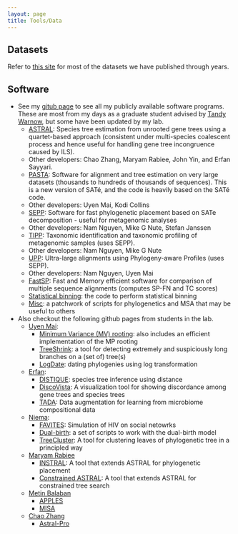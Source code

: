 ```yaml
---
layout: page
title: Tools/Data
---
```

## Datasets

Refer to [this site](https://sites.google.com/eng.ucsd.edu/datasets/home) for most of the datasets we have published through years.     

## Software

* See my [gitub page](https://github.com/smirarab) to see all my publicly available software programs.
  These are most from my days as a graduate student advised by [Tandy Warnow](http://tandy.cs.illinois.edu), but some have been updated by my lab. 
    * [ASTRAL](https://github.com/smirarab/ASTRAL): Species tree estimation from unrooted gene trees using a quartet-based approach (consistent under multi-species coalescent process and hence useful for handling gene tree incongruence caused by ILS). 
	* Other developers: Chao Zhang, Maryam Rabiee, John Yin, and Erfan Sayyari.
    * [PASTA](http://www.cs.utexas.edu/~phylo/software/pasta/): Software for alignment and tree estimation on very large datasets (thousands to hundreds of thousands of sequences). This is a new version of SATé, and the code is heavily based on the SATé code. 
	* Other developers: Uyen Mai, Kodi Collins
    * [SEPP](http://www.cs.utexas.edu/~phylo/software/sepp/submission/): Software for fast phylogenetic placement based on SATe decomposition - useful for metagenomic analyses
	* Other developers: Nam Nguyen, Mike G Nute, Stefan Janssen
    * [TIPP](http://www.cs.utexas.edu/~phylo/software/sepp/tipp-submission): Taxonomic identification and taxonomic profiling of metagenomic samples (uses SEPP). 
	* Other developers: Nam Nguyen, Mike G Nute
    * [UPP](http://www.cs.utexas.edu/~phylo/software/upp/): Ultra-large alignments using Phylogeny-aware Profiles (uses SEPP). 
	* Other developers: Nam Nguyen, Uyen Mai
    * [FastSP](http://www.cs.utexas.edu/~smirarab/fastsp): Fast and Memory efficient software for comparison of multiple sequence alignments (computes SP-FN and TC scores) 
    * [Statistical binning](https://github.com/smirarab/binning): the code to perform statistical binning
    * [Misc](https://github.com/smirarab/global): a patchwork of scripts for phylogenetics and MSA that may be useful to others
* Also checkout the following github pages from students in the lab.
    * [Uyen Mai](https://github.com/uym2):
        * [Minimum Variance (MV) rooting](https://github.com/uym2/MinVar-Rooting): also includes an efficient implementation of the MP rooting
        * [TreeShrink](https://github.com/uym2/TreeShrink): a tool for detecting extremely and suspiciously long branches on a (set of) tree(s)
        * [LogDate](https://github.com/uym2/LogDate): dating phylogenies using log transformation 
    * [Erfan](https://github.com/esayyari): 
        * [DISTIQUE](https://esayyari.github.io/DISTIQUE.html): species tree inference using distance
        * [DiscoVista](https://github.com/esayyari/DiscoVista): A visualization tool for showing discordance among gene trees and species trees
        * [TADA](https://github.com/tada-alg/TADA): Data augmentation for learning from microbiome compositional data
    * [Niema](https://github.com/niemasd):
        * [FAVITES](https://github.com/niemasd/FAVITES): Simulation of HIV on social netowrks
        * [Dual-birth](https://github.com/niemasd/Dual-Birth-Model): a set of scripts to work with the dual-birth model
        * [TreeCluster](https://github.com/niemasd/TreeCluster): A tool for clustering leaves of phylogenetic tree in a principled way
    * [Maryam Rabiee](https://github.com/maryamrabiee)
        * [INSTRAL](https://github.com/maryamrabiee/INSTRAL): A tool that extends ASTRAL for phylogenetic placement
        * [Constrained ASTRAL](https://github.com/maryamrabiee/Constrained-search): A tool that extends ASTRAL for constrained tree search
    * [Metin Balaban](https://github.com/balabanmetin)
        * [APPLES](https://github.com/balabanmetin/apples)
        * [MISA](https://github.com/balabanmetin/misa)
    * [Chao Zhang](https://github.com/chaoszhang/A-pro)
        * [Astral-Pro](https://github.com/chaoszhang/A-pro)
        

